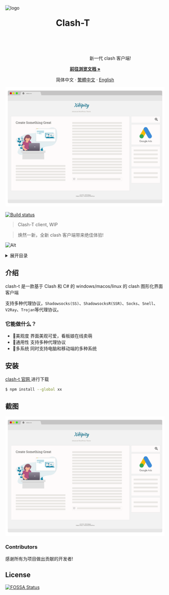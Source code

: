 <img src="https://cdn.jsdelivr.net/gh/toshikidev/clash-t@master/assets/logo/svg/clash-t-logo-original-with-fluent-ui-bg-smaller.svg" alt="logo" width="160" height="160" align="left" />
<h1>Clash-T</h1>

<br /><br /><br />
<div>
    <p align="center">新一代 clash 客户端!</p>
    <p align="center"><a href="#"><strong>前往浏览文档 »</strong></a></p>
    <p align="center">
    <a>简体中文</a>
    ·
    <a href="/README_zh-TW.md">繁體中文</a>
    ·
    <a href="/README_en-US.md">English</a>
<!-- | [日本語](README_ja-JP.md) | [한국어](README_ko-KR.md)> -->
</div>

![](https://raw.githubusercontent.com/othneildrew/Best-README-Template/master/images/screenshot.png)

[![Build status](https://ci.appveyor.com/api/projects/status/yi0usrmfb98vwc6m?svg=true)](https://ci.appveyor.com/project/andatoshiki/clash-t)

> Clash-T client, WIP

>焕然一新，全新 clash 客户端带来绝佳体验! 
      </a>
</p>

![Alt](https://repobeats.axiom.co/api/embed/ad0ea5aeed4f94795efa42a6ab0ee41313bccc31.svg "Repobeats analytics image")


<!-- TABLE OF CONTENTS -->
<details>
  <summary>展开目录</summary>
  <ol>
    <li><a href="#recommend">介绍</a></li>
    <li>
      <a href="#install">安装</a>
    </li>
    <li>
      <a href="#screenshot">截图</a>
    </li>
    <li>
      <a href="#contributors">Contributors</a>
    </li>
    <li>
      <a href="#license">License</a>
    </li>
  </ol>
</details>

<div id="recommend">

##  介绍

clash-t 是一款基于 Clash 和 C# 的 windows/macos/linux 的 clash 图形化界面客户端

支持多种代理协议，`Shadowsocks(SS)`、`ShadowsocksR(SSR)`、`Socks`、`Snell`、`V2Ray`、`Trojan`等代理协议。

### 它能做什么？

- 💖美观度 界面美观可爱，看板娘在线卖萌
- 📂通用性 支持多种代理协议
- 💽多系统 同时支持电脑和移动端的多种系统

</div>

<div id="install">

## 安装

<a href="#"> clash-t 官网 </a>进行下载

```sh
$ npm install --global xx
```

</div>

<div id="screenshot">

## 截图
![](https://raw.githubusercontent.com/othneildrew/Best-README-Template/master/images/screenshot.png)

</div>

<div id="contributors">

### Contributors

感谢所有为项目做出贡献的开发者!

<!-- readme: contributors -start -->
<!-- readme: contributors -end -->

<!-- <a href="https://github.com/toshikidev/clash-t/graphs/contributors">
  <img src="https://contrib.rocks/image?repo=toshikidev/clash-t" />
</a> -->



</div>
<div id="license" >

## License

[![FOSSA Status](https://app.fossa.com/api/projects/git%2Bgithub.com%2Fandatoshiki%2Ftoshiki-proxypool.svg?type=large)](https://app.fossa.com/projects/git%2Bgithub.com%2Fandatoshiki%2Ftoshiki-proxypool?ref=badge_large)
</div>